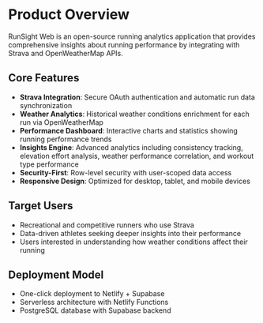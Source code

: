 # Product Overview

RunSight Web is an open-source running analytics application that provides comprehensive insights about running performance by integrating with Strava and OpenWeatherMap APIs.

## Core Features
- **Strava Integration**: Secure OAuth authentication and automatic run data synchronization
- **Weather Analytics**: Historical weather conditions enrichment for each run via OpenWeatherMap
- **Performance Dashboard**: Interactive charts and statistics showing running performance trends
- **Insights Engine**: Advanced analytics including consistency tracking, elevation effort analysis, weather performance correlation, and workout type performance
- **Security-First**: Row-level security with user-scoped data access
- **Responsive Design**: Optimized for desktop, tablet, and mobile devices

## Target Users
- Recreational and competitive runners who use Strava
- Data-driven athletes seeking deeper insights into their performance
- Users interested in understanding how weather conditions affect their running

## Deployment Model
- One-click deployment to Netlify + Supabase
- Serverless architecture with Netlify Functions
- PostgreSQL database with Supabase backend